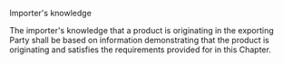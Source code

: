 Importer's knowledge


The importer's knowledge that a product is originating in the exporting Party shall be based on information demonstrating that the product is originating and satisfies the requirements provided for in this Chapter.
